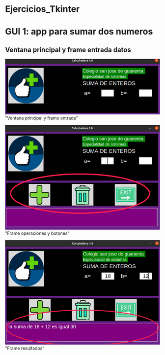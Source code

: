 # Ejercicios_Tkinter

# GUI 1: app para sumar dos numeros

## Ventana principal y frame entrada datos

![ventana principal y frame entrada](ventana_principal.png )"Ventana principal y frame entrada" 

![Frame operaciones y botones](frame_operaciones.png )"Frame operaciones y botones" 

![Frame resultados](frame_resultados.png)"Frame resultados" 